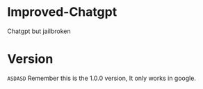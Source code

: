 # Improved-Chatgpt
Chatgpt but jailbroken

# Version
```ASDASD```
Remember this is the 1.0.0 version, It only works in google.
